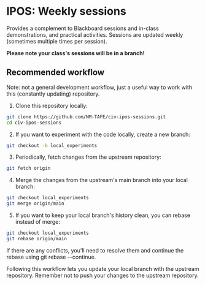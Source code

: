 # IPOS: Weekly sessions

Provides a complement to Blackboard sessions and in-class demonstrations, and practical activities. Sessions are updated weekly (sometimes multiple times per session).

**Please note your class's sessions will be in a branch!**

## Recommended workflow

Note: not a general development workflow, just a useful way to work with this (constantly updating) repository.

1. Clone this repository locally:

```bash
git clone https://github.com/NM-TAFE/civ-ipos-sessions.git
cd civ-ipos-sessions
```

2. If you want to experiment with the code locally, create a new branch:

```bash
git checkout -b local_experiments
```

3. Periodically, fetch changes from the upstream repository:

```bash
git fetch origin
```

4. Merge the changes from the upstream's main branch into your local branch:

```bash
git checkout local_experiments
git merge origin/main
```

5. If you want to keep your local branch's history clean, you can rebase instead of merge:

```bash
git checkout local_experiments
git rebase origin/main
```

If there are any conflicts, you'll need to resolve them and continue the rebase using git rebase --continue.

Following this workflow lets you update your local branch with the upstream repository. Remember not to push your changes to the upstream repository.
